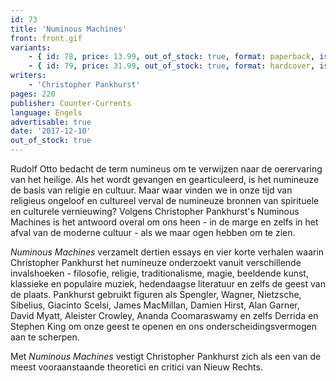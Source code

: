 ```yaml
---
id: 73
title: 'Numinous Machines'
front: front.gif
variants:
    - { id: 78, price: 13.99, out_of_stock: true, format: paperback, isbn: 978-1-940933-45-0 }
    - { id: 79, price: 31.99, out_of_stock: true, format: hardcover, isbn: 978-1-940933-44-3 }
writers:
    - 'Christopher Pankhurst'
pages: 220
publisher: Counter-Currents
language: Engels
advertisable: true
date: '2017-12-10'
out_of_stock: true
---
```


Rudolf Otto bedacht de term numineus om te verwijzen naar de oerervaring van het heilige. Als het wordt gevangen en gearticuleerd, is het numineuze de basis van religie en cultuur. Maar waar vinden we in onze tijd van religieus ongeloof en cultureel verval de numineuze bronnen van spirituele en culturele vernieuwing? Volgens Christopher Pankhurst's Numinous Machines is het antwoord overal om ons heen - in de marge en zelfs in het afval van de moderne cultuur - als we maar ogen hebben om te zien.

*Numinous Machines* verzamelt dertien essays en vier korte verhalen waarin Christopher Pankhurst het numineuze onderzoekt vanuit verschillende invalshoeken - filosofie, religie, traditionalisme, magie, beeldende kunst, klassieke en populaire muziek, hedendaagse literatuur en zelfs de geest van de plaats. Pankhurst gebruikt figuren als Spengler, Wagner, Nietzsche, Sibelius, Giacinto Scelsi, James MacMillan, Damien Hirst, Alan Garner, David Myatt, Aleister Crowley, Ananda Coomaraswamy en zelfs Derrida en Stephen King om onze geest te openen en ons onderscheidingsvermogen aan te scherpen.

Met *Numinous Machines* vestigt Christopher Pankhurst zich als een van de meest vooraanstaande theoretici en critici van Nieuw Rechts.
